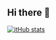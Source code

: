## Hi there 👋

[![itHub stats](https://github-readme-stats.vercel.app/api?username=AstrayChao)](https://github.com/anuraghazra/github-readme-stats)
